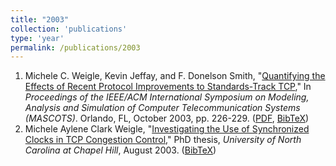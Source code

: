 ```yaml
---
title: "2003"
collection: 'publications'
type: 'year'
permalink: /publications/2003
---
```

1. Michele C. Weigle, Kevin Jeffay, and F. Donelson Smith, "[Quantifying the Effects of Recent Protocol Improvements to Standards-Track TCP](http://dx.doi.org/10.1109/MASCOT.2003.1240662)," In *Proceedings of the IEEE/ACM International                  Symposium on Modeling, Analysis and Simulation of                  Computer Telecommunication Systems (MASCOTS)*. Orlando, FL, October 2003, pp. 226-229. ([PDF](http://www.cs.odu.edu/~mweigle/papers/MASCOTS03.pdf), [BibTeX](/publications/bibtex#weigle-mascots03))
1. Michele Aylene Clark Weigle, "[Investigating the Use of Synchronized Clocks in TCP Congestion Control](http://www.cs.odu.edu/~mweigle/unc/diss/)," PhD thesis, *University of North Carolina at Chapel Hill*, August 2003. ([BibTeX](/publications/bibtex#weigle-03))
